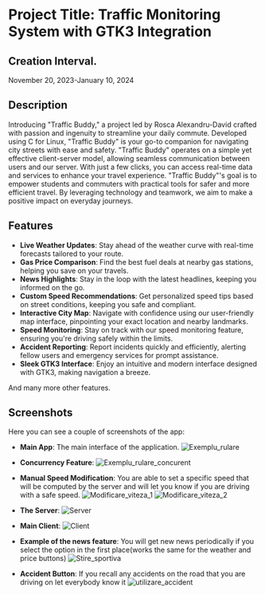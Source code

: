 # Project Title: Traffic Monitoring System with GTK3 Integration

## Creation Interval.
November 20, 2023-January 10, 2024

## Description

Introducing "Traffic Buddy," a project led by Rosca Alexandru-David crafted with passion and ingenuity to streamline your daily commute. Developed using C for Linux, "Traffic Buddy" is your go-to companion for navigating city streets with ease and safety.
"Traffic Buddy" operates on a simple yet effective client-server model, allowing seamless communication between users and our server. With just a few clicks, you can access real-time data and services to enhance your travel experience.
"Traffic Buddy"'s goal is to empower students and commuters with practical tools for safer and more efficient travel. By leveraging technology and teamwork, we aim to make a positive impact on everyday journeys.

## Features

- **Live Weather Updates**: Stay ahead of the weather curve with real-time forecasts tailored to your route.
- **Gas Price Comparison**: Find the best fuel deals at nearby gas stations, helping you save on your travels.
- **News Highlights**: Stay in the loop with the latest headlines, keeping you informed on the go.
- **Custom Speed Recommendations**: Get personalized speed tips based on street conditions, keeping you safe and compliant.
- **Interactive City Map**: Navigate with confidence using our user-friendly map interface, pinpointing your exact location and nearby landmarks.
- **Speed Monitoring**: Stay on track with our speed monitoring feature, ensuring you're driving safely within the limits.
- **Accident Reporting**: Report incidents quickly and efficiently, alerting fellow users and emergency services for prompt assistance.
- **Sleek GTK3 Interface**: Enjoy an intuitive and modern interface designed with GTK3, making navigation a breeze.

And many more other features.

## Screenshots

Here you can see a couple of screenshots of the app:

- **Main App**: The main interface of the application.
![Exemplu_rulare](https://github.com/AlexandruRoscaPOO/Monitorizarea_Traficului/assets/113398639/75561fbd-7e1c-45cc-8752-bf9af9a1f274)

- **Concurrency Feature**:
![Exemplu_rulare_concurent](https://github.com/AlexandruRoscaPOO/Monitorizarea_Traficului/assets/113398639/7b43e7f6-8e00-411c-821b-8f74c331bc52)

- **Manual Speed Modification**: You are able to set a specific speed that will be computed by the server and will let you know if you are driving with a safe speed.
![Modificare_viteza_1](https://github.com/AlexandruRoscaPOO/Monitorizarea_Traficului/assets/113398639/d8dcefdd-0c53-4aa7-91e7-11fda55d35d2)
![Modificare_viteza_2](https://github.com/AlexandruRoscaPOO/Monitorizarea_Traficului/assets/113398639/f6a69347-19d0-4551-9fc7-881af57765d2)
- **The Server**:
![Server](https://github.com/AlexandruRoscaPOO/Monitorizarea_Traficului/assets/113398639/37cbd3ff-5c23-4583-a2bc-4a8dfaf4a826)
- **Main Client**:
![Client](https://github.com/AlexandruRoscaPOO/Monitorizarea_Traficului/assets/113398639/b5648c47-d15f-4990-9ba6-456a8d7118a7)
- **Example of the news feature**: You will get new news periodically if you select the option in the first place(works the same for the weather and price buttons)
![Stire_sportiva](https://github.com/AlexandruRoscaPOO/Monitorizarea_Traficului/assets/113398639/52a62c6b-6503-4f5b-98dc-4b0f76d5b6d0)
- **Accident Button**: If you recall any accidents on the road that you are driving on let everybody know it
![utilizare_accident](https://github.com/AlexandruRoscaPOO/Monitorizarea_Traficului/assets/113398639/2fb03abc-b593-4bb9-8635-47a7d5a6ae5c)



